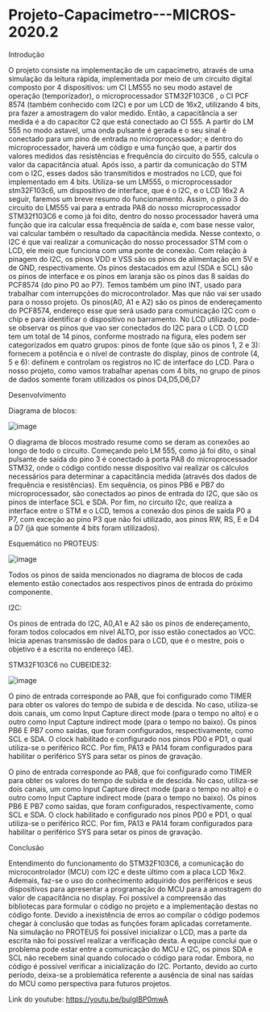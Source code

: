 # Projeto-Capacimetro---MICROS-2020.2

Introdução

O projeto consiste na implementação de um capacimetro, através de uma simulação da leitura rápida, implementada por meio de um circuito digital composto por 4 dispositivos:  um CI LM555 no seu modo astavel de operação (temporizador), o  microprocessador STM32F103C6 , o CI PCF 8574 (também conhecido com I2C) e por um LCD de 16x2, utilizando 4 bits, pra fazer a amostragem do valor medido. Então, a capacitância a ser medida é a do capacitor C2 que está conectado ao CI 555.
A partir do LM 555 no modo astavel, uma onda pulsante é gerada e o seu sinal é conectado para um pino de entrada no microprocessador; e dentro do microprocessador, haverá um código e uma função que, a partir dos valores medidos das resistências e frequência do circuito do 555, calcula o valor da capacitância atual. Após isso, a partir da comunicação do STM com o I2C, esses dados são transmitidos e mostrados no LCD, que foi implementado em 4 bits. 
Utiliza-se um LM555, o microprocessador stm32F103c6, um dispositivo de interface, que é o I2C, e o LCD 16x2  A seguir, faremos um breve resumo do funcionamento. Assim, o pino 3 do circuito do LM555 vai para a entrada PA8 do nosso microprocessador STM32f103C6 e  como já foi dito, dentro do nosso processador haverá uma função que ira calcular essa frequência de saída e, com base nesse valor, vai calcular também o resultado da capacitância medida. 
Nesse contexto, o I2C é que vai realizar a comunicação do nosso processador STM com o LCD, ele meio que funciona com uma ponte de conexão. Com relação à pinagem do I2C, os pinos VDD e VSS são os pinos de alimentação em 5V e de GND, respectivamente. Os pinos destacados em azul (SDA e SCL) são os pinos de interface e os pinos em laranja são os pinos das 8 saídas do PCF8574 (do pino P0 ao P7). Temos também um pino INT, usado para trabalhar com interrupções do microcontrolador. Mas que não vai ser usado para o nosso projeto. Os pinos(A0, A1 e A2) são os pinos de endereçamento do PCF8574, endereço esse que será usado para comunicação I2C com o chip e para identificar o dispositivo no barramento.
No LCD utilizado, pode-se observar os pinos que vao ser conectados do I2C para o LCD. O LCD tem um total de 14 pinos, conforme mostrado na figura, eles podem ser categorizados em quatro grupos: pinos de fonte (que são os pinos 1, 2 e 3): fornecem a potência e o nível de contraste do display, pinos de controle (4, 5 e 6): definem e controlam os registros no IC de interface do LCD. Para o nosso projeto, como vamos trabalhar apenas com 4 bits, no grupo de pinos de dados somente foram utilizados os pinos D4,D5,D6,D7


Desenvolvimento

Diagrama de blocos:

![image](https://user-images.githubusercontent.com/80993989/114303452-93ce0a80-9aa4-11eb-9429-c8fcd3fa273a.png)



 O diagrama de blocos mostrado resume como se deram as conexões ao longo de todo o circuito. Começando pelo LM 555, como já foi dito, o sinal pulsante de saída do pino 3 é conectado à porta PA8 do microprocessador STM32, onde o código contido nesse dispositivo vai realizar os cálculos necessários para determinar a capacitância medida (através dos dados de frequência e resistências). Em sequência, os pinos PB6 e PB7 do microprocessador, são conectados ao pinos de entrada do I2C, que são os pinos de interface SCL e SDA. Por fim, no circuito I2c, que realiza a interface entre o STM e o LCD, temos a conexão dos pinos de saída P0 a P7, com exceção ao pino P3 que não foi utilizado, aos pinos RW, RS, E e D4 a D7 (já que somente 4 bits foram utilizados).

Esquemático no PROTEUS:

![image](https://user-images.githubusercontent.com/80993989/114303248-8cf2c800-9aa3-11eb-970d-0a7092d5c6af.png)

Todos os pinos de saída mencionados no diagrama de blocos de cada elemento estão conectados aos respectivos pinos de entrada do próximo componente. 

I2C:

Os pinos de entrada do I2C, A0,A1 e A2 são os pinos de endereçamento, foram todos colocados em nível ALTO, por isso estão conectados ao VCC. Inicia apenas transmissão de dados para o LCD, que é o mestre, pois o objetivo é a escrita no endereço (4E).

STM32F103C6 no CUBEIDE32:


![image](https://user-images.githubusercontent.com/80993989/114303285-b4499500-9aa3-11eb-8cdd-391ac67152ff.png)

O pino de entrada corresponde ao PA8, que foi configurado como TIMER para obter os valores do tempo de subida e de descida. No caso, utiliza-se dois canais, um como Input Capture direct mode (para o tempo no alto) e o outro como Input Capture indirect mode (para o tempo no baixo). Os pinos PB6 E PB7 como saídas, que foram configurados, respectivamente, como SCL e SDA. O clock habilitado e configurado nos pinos PD0 e PD1, o qual utiliza-se o periférico RCC. Por fim, PA13 e PA14 foram configurados para habilitar o periférico SYS para setar os pinos de gravação.

O pino de entrada corresponde ao PA8, que foi configurado como TIMER para obter os valores do tempo de subida e de descida. No caso, utiliza-se dois canais, um como Input Capture direct mode (para o tempo no alto) e o outro como Input Capture indirect mode (para o tempo no baixo). Os pinos PB6 E PB7 como saídas, que foram configurados, respectivamente, como SCL e SDA. O clock habilitado e configurado nos pinos PD0 e PD1, o qual utiliza-se o periférico RCC. Por fim, PA13 e PA14 foram configurados para habilitar o periférico SYS para setar os pinos de gravação.


Conclusão

Entendimento do funcionamento do STM32F103C6, a comunicação do microcontrolador (MCU) com I2C e deste último com a placa LCD 16x2. Ademais, faz-se o uso do conhecimento adquirido dos periféricos e seus dispositivos para apresentar a programação do MCU para a amostragem do valor de capacitância no display.
Foi possível a compreensão das bibliotecas para formular o código no projeto e a implementação destas no código fonte. Devido a inexistência de erros ao compilar o código podemos chegar à conclusão que todas as funções foram aplicadas corretamente.
Na simulação no PROTEUS foi possível inicializar o LCD, mas a parte da escrita não foi possível realizar a verificação desta. A equipe conclui que o problema pode estar entre a comunicação do MCU e I2C, os pinos SDA e SCL não recebem sinal quando colocado o código para rodar. Embora, no código é possível verificar a inicialização do I2C. Portanto, devido ao curto período, deixa-se a problemática referente a ausência de sinal nas saídas do MCU como perspectiva para futuros projetos. 

Link do youtube:  https://youtu.be/buIgIBP0mwA
